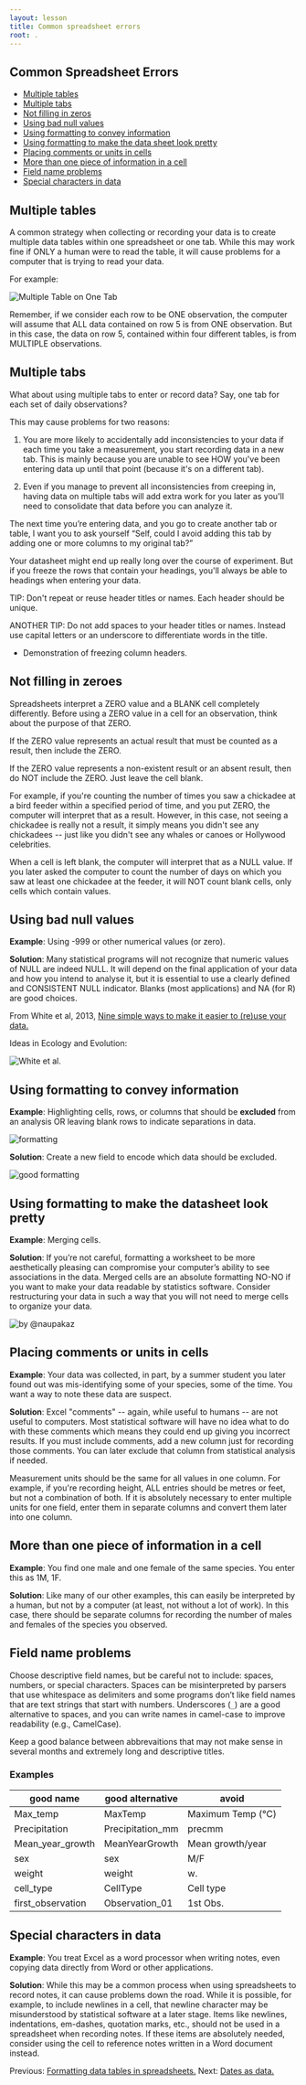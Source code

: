 ```yaml
---
layout: lesson
title: Common spreadsheet errors
root: .
---
```


## Common Spreadsheet Errors

- [Multiple tables](#tables)
- [Multiple tabs](#tabs)
- [Not filling in zeros](#zeros)
- [Using bad null values](#null)
- [Using formatting to convey information](#formatting)
- [Using formatting to make the data sheet look pretty](#formatting_pretty)
- [Placing comments or units in cells](#units)
- [More than one piece of information in a cell](#info)
- [Field name problems](#field_name)
- [Special characters in data](#special)

<a name=tables></a>
## Multiple tables

A common strategy when collecting or recording your data is to create multiple data tables within
one spreadsheet or one tab. While this may work fine if ONLY a human were to read the table, it will cause problems for a computer that is trying to read your data.

For example:

![Multiple Table on One Tab](2_datasheet_example.jpg)

Remember, if we consider each row to be ONE observation, the computer will assume that ALL data contained on row 5 is from ONE observation. But in this case, the data on row 5, contained within four different tables, is from MULTIPLE observations.

<a name=tabs></a>
## Multiple tabs

What about using multiple tabs to enter or record data? Say, one tab for each set of daily observations?

This may cause problems for two reasons:

1. You are more likely to accidentally add inconsistencies to your data if each time you take a measurement, you start recording data in a new tab. This is mainly because you are unable to see HOW you've been entering data up until that point (because it's on a different tab).

2. Even if you manage to prevent all inconsistencies from creeping in, having data on multiple tabs will add extra work for you later as you'll need to consolidate that data before you can analyze it.

The next time you’re entering data, and you go to create another tab or table, I want you to ask yourself “Self, could I avoid adding this tab by adding one or more columns to my original tab?”

Your datasheet might end up really long over the course of experiment. But if you freeze the rows that contain your headings, you'll always be able to headings when entering your data.

TIP: Don't repeat or reuse header titles or names. Each header should be unique.

ANOTHER TIP: Do not add spaces to your header titles or names. Instead use capital letters or an underscore to differentiate words in the title.

- Demonstration of freezing column headers.

<a name=zeros></a>
## Not filling in zeroes

Spreadsheets interpret a ZERO value and a BLANK cell completely differently. Before using a ZERO value in a cell for an observation, think about the purpose of that ZERO. 

If the ZERO value represents an actual result that must be counted as a result, then include the ZERO.

If the ZERO value represents a non-existent result or an absent result, then do NOT include the ZERO. Just leave the cell blank.

For example, if you're counting the number of times you saw a chickadee at a bird feeder within a specified period of time, and you put ZERO, the computer will interpret that as a result. However, in this case, not seeing a chickadee is really not a result, it simply means you didn't see any chickadees -- just like you didn't see any whales or canoes or Hollywood celebrities.

When a cell is left blank, the computer will interpret that as a NULL value. If you later asked the computer to count the number of days on which you saw at least one chickadee at the feeder, it will NOT count blank cells, only cells which contain values.

<a name="null"></a>
## Using bad null values
**Example**: Using -999 or other numerical values (or zero).

**Solution**: Many statistical programs will not recognize that numeric values of NULL are indeed NULL. It will depend on the final application of your data and how you intend to analyse it, but it is essential to use a clearly defined and CONSISTENT NULL indicator. Blanks (most applications) and NA (for R) are good choices.

From White et al, 2013, [Nine simple ways to make it easier to (re)use your data.](http://library.queensu.ca/ojs/index.php/IEE/article/view/4608/4898) 

Ideas in Ecology and Evolution:

![White et al.](3_white_table_1.jpg)

<a name="formatting"></a>
## Using formatting to convey information
**Example**: Highlighting cells, rows, or columns that should be **excluded** from an analysis OR leaving blank rows to indicate separations in data.

![formatting](formatting.png)

**Solution**: Create a new field to encode which data should be excluded.

![good formatting](good_formatting.png)

<a name="formatting_pretty"></a>
## Using formatting to make the datasheet look pretty

**Example**: Merging cells.

**Solution**: If you’re not careful, formatting a worksheet to be more aesthetically pleasing can compromise your computer’s ability to see associations in the data. Merged cells are an absolute formatting NO-NO if you want to make your data readable by statistics software. Consider restructuring your data in such a way that you will not need to merge cells to organize your data.

![by @naupakaz](4_merged_cells.jpg)

<a name="units"></a>
## Placing comments or units in cells

**Example**: Your data was collected, in part, by a summer student you later found out was mis-identifying some of your species, some of the time. You want a way to note these data are suspect.

**Solution**: Excel "comments" -- again, while useful to humans -- are not useful to computers. Most statistical software will have no idea what to do with these comments which means they could end up giving you incorrect results. If you must include comments, add a new column just for recording those comments. You can later exclude that column from statistical analysis if needed.

Measurement units should be the same for all values in one column. For example, if you're recording height, ALL entries should be metres or feet, but not a combination of both. If it is absolutely necessary to enter multiple units for one field, enter them in separate columns and convert them later into one column.

<a name="info"></a>
## More than one piece of information in a cell

**Example**: You find one male and one female of the same species. You enter this as 1M, 1F.

**Solution**: Like many of our other examples, this can easily be interpreted by a human, but not by a computer (at least, not without a lot of work). In this case, there should be separate columns for recording the number of males and females of the species you observed.

<a name="field_name"></a>
## Field name problems
Choose descriptive field names, but be careful not to include: spaces, numbers, or special characters. Spaces can be misinterpreted by parsers that use whitespace as delimiters and some programs don’t like field names that are text strings that start with numbers.
Underscores (`_`) are a good alternative to spaces, and you can write names in camel-case to improve readability (e.g., CamelCase). 

Keep a good balance between abbrevaitions that may not make sense in several months and extremely long and descriptive titles.

### Examples

**good name** | **good alternative** | **avoid**
------------- | -------------------- | ---------
Max_temp     | MaxTemp              | Maximum Temp (°C)
Precipitation | Precipitation_mm | precmm
Mean_year_growth | MeanYearGrowth | Mean growth/year
sex | sex | M/F
weight | weight | w.
cell_type | CellType | Cell type
first_observation | Observation_01 | 1st Obs.

<a name="special"></a>
## Special characters in data

**Example**: You treat Excel as a word processor when writing notes, even copying data directly from Word or other applications.

**Solution**: While this may be a common process when using spreadsheets to record notes, it can cause problems down the road. While it is possible, for example, to include newlines in a cell, that newline character may be misunderstood by statistical software at a later stage. Items like newlines, indentations, em-dashes, quotation marks, etc., should not be used in a spreadsheet when recording notes. If these items are absolutely needed, consider using the cell to reference notes written in a Word document instead. 

Previous: [Formatting data tables in spreadsheets.](01-format-data.html) Next: [Dates as data.](03-dates-as-data.html)